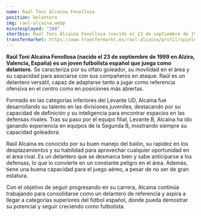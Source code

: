 ```yaml
---
name: Raúl Toni Alcaina Fenollosa
position: Delantero
img: raul-alcaina.webp
minutesplayed: "260" 
shortbio: Raúl Toni Alcaina Fenollosa (nacido el 23 de septiembre de 1999 en Alzira, Valencia, España) es un joven futbolista español que juega como delantero.
transfermarket: https://www.transfermarkt.es/raul-alcaina/profil/spieler/611172
---
```


**Raúl Toni Alcaina Fenollosa (nacido el 23 de septiembre de 1999 en Alzira, Valencia, España) es un joven futbolista español que juega como delantero.** Se caracteriza por su olfato goleador, su movilidad en el área y su capacidad para asociarse con sus compañeros en ataque. Raúl es un delantero versátil, capaz de adaptarse tanto a jugar como referencia ofensiva en el centro como en posiciones más abiertas.

Formado en las categorías inferiores del Levante UD, Alcaina fue desarrollando su talento en las divisiones juveniles, destacando por su capacidad de definición y su inteligencia para encontrar espacios en las defensas rivales. Tras su paso por el equipo filial, Levante B, Alcaina ha ido ganando experiencia en equipos de la Segunda B, mostrando siempre su capacidad goleadora.

Raúl Alcaina es conocido por su buen manejo del balón, su rapidez en los desplazamientos y su habilidad para aprovechar cualquier oportunidad en el área rival. Es un delantero que se desmarca bien y sabe anticiparse a los defensas, lo que lo convierte en un constante peligro en el área. Además, tiene una buena capacidad para el juego aéreo, a pesar de no ser de gran estatura.

Con el objetivo de seguir progresando en su carrera, Alcaina continúa trabajando para consolidarse como un delantero de referencia y aspira a llegar a categorías superiores del fútbol español, donde pueda demostrar su potencial y seguir creciendo como futbolista.